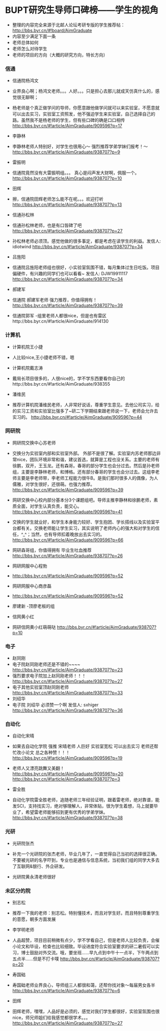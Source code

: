 # BUPT研究生导师口碑榜——学生的视角
- 整理的内容完全来源于北邮人论坛考研专版的学生推荐帖：http://bbs.byr.cn/#!board/AimGraduate
- 内容至少满足下面一条
 - 老师总体如何
 - 老师怎么对待学生
 - 老师的项目的方向（大概的研究方向，特长方向）


### 信通
- 信通院杨鸿文
 - 业界良心啊；杨鸿文老师。。。人好。。。只是担心去那儿就成天仿真什么的，感觉很无聊啊；
 - 杨老师是个真正做学问的导师，你愿意跟他做学问就可以来实验室，不愿意就可以出去实习，实验室工资照发，他不强迫学生来实验室，自己选择自己的路。虽然我不是杨老师的学生，但有些口碑的确是口口相传 http://bbs.byr.cn/#!article/AimGraduate/909596?p=17 

- 李静林
 - 李静林老师人特别好，对学生也很用心～ 强烈推荐学弟学妹们报考！～ http://bbs.byr.cn/#!article/AimGraduate/938707?p=9 

- 雷振明
 - 信通院竟然没有大雷振明组。。。 真心是闷声发大财啊，佩服一个。http://bbs.byr.cn/#!article/AimGraduate/938707?p=10

- 田辉
 - 擦，信通院田辉老师怎么能不在呢。。。欢迎打听 http://bbs.byr.cn/#!article/AimGraduate/938707?p=13

- 信通孙松林
 - 信通孙松林老师，也是有口皆碑了吧 http://bbs.byr.cn/#!article/AimGraduate/938707?p=27
 - 孙松林老师必须顶。感觉他做的很多事定，都是考虑在读学生的利益。发信人: idiotwind http://bbs.byr.cn/#!article/AimGraduate/938707?p=34


- 吕旌阳
 - 信通院吕旌阳老师组也很好，小实验室氛围不错，每月集体过生日吃饭。项目偏硬件，有兴趣的同学们也可以看看~ 发信人: DJW19911117 http://bbs.byr.cn/#!article/AimGraduate/938707?p=34

- 郝建军
 - 信通院 郝建军老师  强力推荐，你值得拥有！http://bbs.byr.cn/#!article/AimGraduate/938707?p=39
 
- 信通院郭军
 -组里老师人都很nice，但是也有雷区http://bbs.byr.cn/#!article/AimGraduate/914130  


### 计算机
- 计算机院王小捷
 - 人比较nice,王小捷老师不错，嗯 

- 计算机院戴志涛
 - 戴局长项目很多的，人很nice的，学不学东西要看你自己的http://bbs.byr.cn/#!article/AimGraduate/938355  

- 潘维民
 - 推荐计算机院潘维民老师，人非常好说话，尊重学生意见。去他公司实习，给的实习工资和实验室比强多了~研二下学期结束跟老师说一下，老师会允许去实习的。 http://bbs.byr.cn/#!article/AimGraduate/909596?p=44  

### 网研院
- 网研院交换中心苏老师
 - 交换分为实验室内部和实验室外部。 外部不是很了解。实验室内苏老师那边非常nice，团队环境非常和谐，建议首选，就算是工程也没关系。主要的老师有徐鹏，双开，王玉龙。还有森哥。春哥的部分学生也会分过去。然后是孙老师组，主要是李静林老师，和博格。还有部分春哥的学生也会分过去。这组李老师主要是李老师带，李老师工程能力很牛B。是我们那时很多人的偶像，为人儒雅，对学生很好，还很萌。也强力推荐。http://bbs.byr.cn/#!article/AimGraduate/909596?p=39
 - 网研交换中心校内部分基本分3个课题组吧。导师主推李静林和徐鹏老师，素质全面，对学生认真负责，能交心。 http://bbs.byr.cn/#!article/AimGraduate/909596?p=41  
 - 交换的学生就业好，和学生本身能力较好、学生抱团、学长搭线以及实验室平台都有关。交换老师能让学生实习，其实说明了老师内心的强大和对学生的信任，^_^；当然，也有导师扣着晚放出去实习的。http://bbs.byr.cn/#!article/AimGraduate/909596?p=66  
 - 网研森哥组，你值得拥有  毕业生吐血推荐 http://bbs.byr.cn/#!article/AimGraduate/938707?p=26

- 网研网服中心程勃
 - http://bbs.byr.cn/#!article/AimGraduate/909596?p=52

-  网研网服中心商彦磊
 - http://bbs.byr.cn/#!article/AimGraduate/909596?p=52

- 廖建新
 -顶廖老板的组

- 信网黄小红
 - 网研信网黄小红萌萌哒 http://bbs.byr.cn/#!article/AimGraduate/938707?p=10


### 电子
- 赵同刚 
 - 电子院赵同刚老师还是不错的~~~~ http://bbs.byr.cn/#!article/AimGraduate/938707?p=23
 - 强烈要求电子院加上赵同刚老师！！！ http://bbs.byr.cn/#!article/AimGraduate/938707?p=27
 - 电子其他实验室顶赵同刚老师  http://bbs.byr.cn/#!article/AimGraduate/938707?p=33
- 刘绍华
 - 电子院 刘绍华 必须赞一个啊 发信人: sxhiger http://bbs.byr.cn/#!article/AimGraduate/938707?p=36

### 自动化
-  自动化宋晴
 - 如果去自动化学院 强推 宋晴老师 人巨好 实验室宽松 可以出去实习 老师还帮忙改小论文 总之各种赞！！！http://bbs.byr.cn/#!article/AimGraduate/909596?p=19 
 - 老师人又漂亮跳舞又美翻！ http://bbs.byr.cn/#!article/AimGraduate/909596?p=20 http://bbs.byr.cn/#!article/AimGraduate/938707?p=3

- 雷全胜
 - 自动化学院雷全胜老师，追随老师三年经验证明，跟着雷老师，绝对靠谱，能发SCI，支持找实习，绝对够理解人，非常体贴，很为学生着想，马上就要毕业了，希望雷老师能够招到更有优秀的学弟学妹。http://bbs.byr.cn/#!article/AimGraduate/938707?p=38

### 光研
- 光研院张杰
 - 补充一个光研院的张杰老师，毕业几年了，一直觉得自己当初的选择很正确。不要被光研的名字吓到，专业也是通信与信息系统，当初我们组的同学大多去了互联网&银行、外企研发。 

- 光研院黄永清老师很好

### 未区分的院
-  别志松
 - 推荐一下我的老师：别志松。特别懂技术，而且对学生好。而且特别尊重学生的意愿，朝多方面发展

- 李学明老师
 - 人品超赞，项目目前稍微有点少，学不学看自己，但是老师人比较负责，会催小论文和毕设，检查也比较细致。毕设进度符合实验室要求的研二暑假可以实习，博士鼓励对外交流。哦，要坐班……早九点到中午十一点半，下午两点到五点半……但是不打卡噗  http://bbs.byr.cn/#!article/AimGraduate/938707?p=20

- 寿国础
 - 寿国础老师业界良心，导师组三人都很和蔼，还帮你找对象～每届男女各半 http://bbs.byr.cn/#!article/AimGraduate/938707?p=6

- 田辉
 - 田辉老师，嘿嘿，人品好是必须的，感觉对我们学生都很好，实验室氛围也很nice，师兄师姐们给我感觉都很学术。。。 http://bbs.byr.cn/#!article/AimGraduate/938707?p=27



